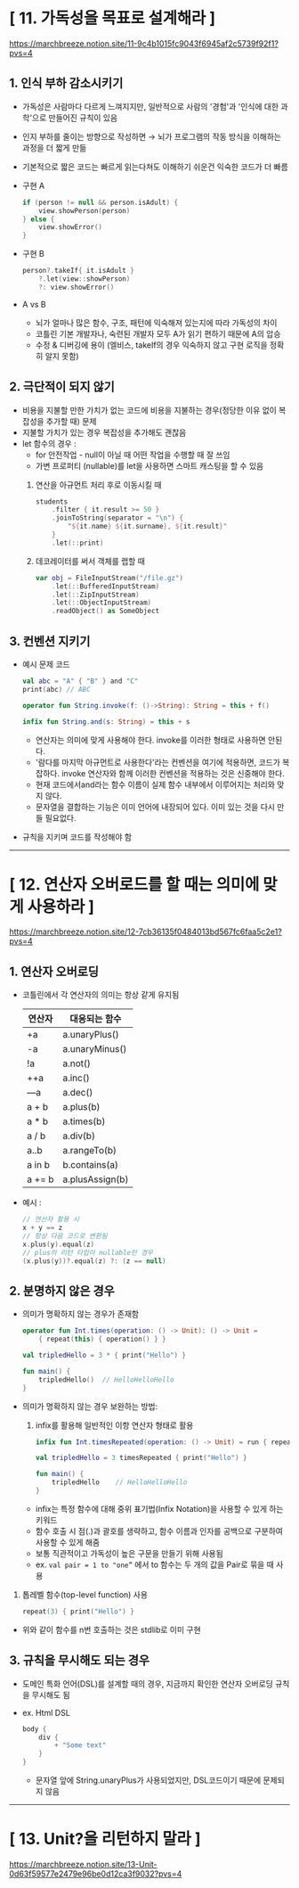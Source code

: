 # [ 11. 가독성을 목표로 설계해라 ]
https://marchbreeze.notion.site/11-9c4b1015fc9043f6945af2c5739f92f1?pvs=4

## 1. 인식 부하 감소시키기

- 가독성은 사람마다 다르게 느껴지지만, 일반적으로 사람의 '경험'과 '인식에 대한 과학'으로 만들어진 규칙이 있음
- 인지 부하를 줄이는 방향으로 작성하면 → 뇌가 프로그램의 작동 방식을 이해하는 과정을 더 짧게 만듦
- 기본적으로 짧은 코드는 빠르게 읽는다쳐도 이해하기 쉬운건 익숙한 코드가 더 빠름

- 구현 A

    ```kotlin
    if (person != null && person.isAdult) {
    	view.showPerson(person)
    } else {
    	view.showError()
    }
    ```

- 구현 B

    ```kotlin
    person?.takeIf{ it.isAdult }
    	?.let(view::showPerson)
    	?: view.showError()
    ```

- A vs B
    - 뇌가 얼마나 많은 함수, 구조, 패턴에 익숙해져 있는지에 따라 가독성의 차이
    - 코틀린 기본 개발자나, 숙련된 개발자 모두 A가 읽기 편하기 때문에 A의 압승
    - 수정 & 디버깅에 용이 (엘비스, takeIf의 경우 익숙하지 않고 구현 로직을 정확히 알지 못함)

## 2. 극단적이 되지 않기

- 비용을 지불할 만한 가치가 없는 코드에 비용을 지불하는 경우(정당한 이유 없이 복잡성을 추가할 때) 문제
- 지불할 가치가 있는 경우 복잡성을 추가해도 괜찮음
- let 함수의 경우 :
    - for 안전작업 - null이 아닐 때 어떤 작업을 수행할 때 잘 쓰임
    - 가변 프로퍼티 (nullable)를 let을 사용하면 스마트 캐스팅을 할 수 있음
    1. 연산을 아규먼트 처리 후로 이동시킬 때

        ```kotlin
        students
            .filter { it.result >= 50 }
            .joinToString(separator = "\n") {
                "${it.name} ${it.surname}, ${it.result}"
            }
            .let(::print)
        ```

    2. 데코레이터를 써서 객체를 랩할 때

        ```kotlin
        var obj = FileInputStream("/file.gz")
            .let(::BufferedInputStream)
            .let(::ZipInputStream)
            .let(::ObjectInputStream)
            .readObject() as SomeObject
        ```


## 3. 컨벤션 지키기

- 예시 문제 코드

    ```kotlin
    val abc = "A" { "B" } and "C"
    print(abc) // ABC
    
    operator fun String.invoke(f: ()->String): String = this + f()
    
    infix fun String.and(s: String) = this + s
    ```

    - 연산자는 의미에 맞게 사용해야 한다. invoke를 이러한 형태로 사용하면 안된다.
    - '람다를 마지막 아규먼트로 사용한다'라는 컨벤션을 여기에 적용하면, 코드가 복잡하다. invoke 연산자와 함께 이러한 컨벤션을 적용하는 것은 신중해야 한다.
    - 현재 코드에서and라는 함수 이름이 실제 함수 내부에서 이루어지는 처리와 맞지 않다.
    - 문자열을 결합하는 기능은 이미 언어에 내장되어 있다. 이미 있는 것을 다시 만들 필요없다.

- 규칙을 지키며 코드를 작성해야 함



---



# [ 12. 연산자 오버로드를 할 때는 의미에 맞게 사용하라 ]
https://marchbreeze.notion.site/12-7cb36135f0484013bd567fc6faa5c2e1?pvs=4

## 1. 연산자 오버로딩

- 코틀린에서 각 연산자의 의미는 항상 같게 유지됨


    | 연산자 | 대응되는 함수 |
    | --- | --- |
    | +a | a.unaryPlus() |
    | -a | a.unaryMinus() |
    | !a | a.not() |
    | ++a | a.inc() |
    | —a | a.dec() |
    | a + b | a.plus(b) |
    | a * b | a.times(b) |
    | a / b | a.div(b) |
    | a..b | a.rangeTo(b) |
    | a in b | b.contains(a) |
    | a += b | a.plusAssign(b) |
- 예시 :

    ```kotlin
    // 연산자 활용 시
    x + y == z
    // 항상 다음 코드로 변환됨
    x.plus(y).equal(z)
    // plus의 리턴 타입이 nullable인 경우
    (x.plus(y))?.equal(z) ?: (z == null)
    ```


## 2. 분명하지 않은 경우

- 의미가 명확하지 않는 경우가 존재함

    ```kotlin
    operator fun Int.times(operation: () -> Unit): () -> Unit =
        { repeat(this) { operation() } }
    
    val tripledHello = 3 * { print("Hello") }
    
    fun main() {
        tripledHello()  // HelloHelloHello
    }
    ```


- 의미가 명확하지 않는 경우 보완하는 방법:
  1. infix를 활용해 일반적인 이항 연산자 형태로 활용

      ```kotlin
      infix fun Int.timesRepeated(operation: () -> Unit) = run { repeat(this) { operation() } }
      
      val tripledHello = 3 timesRepeated { print("Hello") }
      
      fun main() {
          tripledHello    // HelloHelloHello
      }
      ```

    - infix는 특정 함수에 대해 중위 표기법(Infix Notation)을 사용할 수 있게 하는 키워드
    - 함수 호출 시 점(.)과 괄호를 생략하고, 함수 이름과 인자를 공백으로 구분하여 사용할 수 있게 해줌
    - 보통 직관적이고 가독성이 높은 구문을 만들기 위해 사용됨
    - ex. `val pair = 1 to "one”` 에서 to 함수는 두 개의 값을 Pair로 묶을 때 사용

1. 톱레벨 함수(top-level function) 사용

    ```kotlin
    repeat(3) { print("Hello") }
    ```

  - 위와 같이 함수를 n번 호출하는 것은 stdlib로 이미 구현

## 3. 규칙을 무시해도 되는 경우

- 도메인 특화 언어(DSL)를 설계할 때의 경우, 지금까지 확인한 연산자 오버로딩 규칙을 무시해도 됨
- ex. Html DSL

    ```kotlin
    body {
        div {
            + "Some text"
        }
    }
    ```

  - 문자열 앞에 String.unaryPlus가 사용되었지만, DSL코드이기 때문에 문제되지 않음




---



# [ 13. Unit?을 리턴하지 말라 ]
https://marchbreeze.notion.site/13-Unit-0d63f59577e2479e96be0d12ca3f9032?pvs=4

